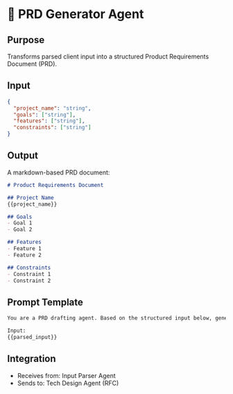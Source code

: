 # 📄 PRD Generator Agent

## Purpose
Transforms parsed client input into a structured Product Requirements Document (PRD).

## Input
```json
{
  "project_name": "string",
  "goals": ["string"],
  "features": ["string"],
  "constraints": ["string"]
}
```

## Output
A markdown-based PRD document:
```md
# Product Requirements Document

## Project Name
{{project_name}}

## Goals
- Goal 1
- Goal 2

## Features
- Feature 1
- Feature 2

## Constraints
- Constraint 1
- Constraint 2
```

## Prompt Template
```txt
You are a PRD drafting agent. Based on the structured input below, generate a detailed product requirements document in markdown format.

Input:
{{parsed_input}}
```

## Integration
- Receives from: Input Parser Agent
- Sends to: Tech Design Agent (RFC)


